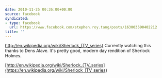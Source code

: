 ```yaml
---
date: 2010-11-25 00:36:00+00:00
source: facebook
syndicated:
- type: facebook
  url: https://www.facebook.com/stephen.roy.tang/posts/163003590402212
title: ''
---
```


http://en.wikipedia.org/wiki/Sherlock_(TV_series) Currently watching this thanks to Dens Alave. It's pretty good, modern day rendition of Sherlock Holmes.

[http://en.wikipedia.org/wiki/Sherlock_(TV_series](https://en.wikipedia.org/wiki/Sherlock_(TV_series)